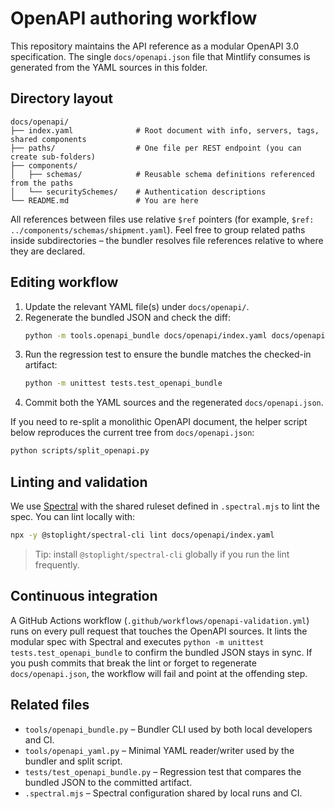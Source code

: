 # OpenAPI authoring workflow

This repository maintains the API reference as a modular OpenAPI 3.0 specification.  The
single `docs/openapi.json` file that Mintlify consumes is generated from the YAML sources in
this folder.

## Directory layout

```
docs/openapi/
├── index.yaml              # Root document with info, servers, tags, shared components
├── paths/                  # One file per REST endpoint (you can create sub-folders)
├── components/
│   ├── schemas/            # Reusable schema definitions referenced from the paths
│   └── securitySchemes/    # Authentication descriptions
└── README.md               # You are here
```

All references between files use relative `$ref` pointers (for example,
`$ref: ../components/schemas/shipment.yaml`).  Feel free to group related paths inside
subdirectories – the bundler resolves file references relative to where they are declared.

## Editing workflow

1. Update the relevant YAML file(s) under `docs/openapi/`.
2. Regenerate the bundled JSON and check the diff:
   ```bash
   python -m tools.openapi_bundle docs/openapi/index.yaml docs/openapi.json
   ```
3. Run the regression test to ensure the bundle matches the checked-in artifact:
   ```bash
   python -m unittest tests.test_openapi_bundle
   ```
4. Commit both the YAML sources and the regenerated `docs/openapi.json`.

If you need to re-split a monolithic OpenAPI document, the helper script below reproduces the
current tree from `docs/openapi.json`:

```bash
python scripts/split_openapi.py
```

## Linting and validation

We use [Spectral](https://github.com/stoplightio/spectral) with the shared ruleset defined in
`.spectral.mjs` to lint the spec.  You can lint locally with:

```bash
npx -y @stoplight/spectral-cli lint docs/openapi/index.yaml
```

> Tip: install `@stoplight/spectral-cli` globally if you run the lint frequently.

## Continuous integration

A GitHub Actions workflow (`.github/workflows/openapi-validation.yml`) runs on every pull
request that touches the OpenAPI sources.  It lints the modular spec with Spectral and executes
`python -m unittest tests.test_openapi_bundle` to confirm the bundled JSON stays in sync.  If
you push commits that break the lint or forget to regenerate `docs/openapi.json`, the workflow
will fail and point at the offending step.

## Related files

- `tools/openapi_bundle.py` – Bundler CLI used by both local developers and CI.
- `tools/openapi_yaml.py` – Minimal YAML reader/writer used by the bundler and split script.
- `tests/test_openapi_bundle.py` – Regression test that compares the bundled JSON to the
  committed artifact.
- `.spectral.mjs` – Spectral configuration shared by local runs and CI.


